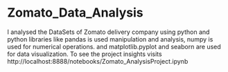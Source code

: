 # Zomato_Data_Analysis
I analysed the DataSets of Zomato delivery company using python and python libraries like pandas is used  manipulation and analysis, numpy is used for numerical operations. and matplotlib.pyplot and seaborn are used for data visualization. To see the project insights visits http://localhost:8888/notebooks/Zomato_AnalysisProject.ipynb
